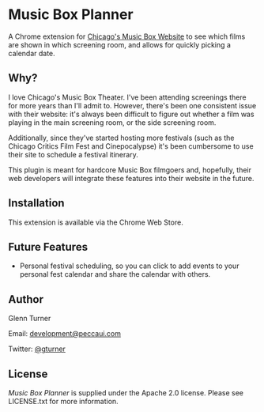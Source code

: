 Music Box Planner
================================

A Chrome extension for [Chicago's Music Box Website](http://musicboxtheatre.com) to see which films are shown in which screening room, and allows for quickly picking a calendar date.

Why?
----

I love Chicago's Music Box Theater. I've been attending screenings there for more years than I'll admit to. However, there's been one consistent issue with their website: it's always been difficult to figure out whether a film was playing in the main screening room, or the side screening room.

Additionally, since they've started hosting more festivals (such as the Chicago Critics Film Fest and Cinepocalypse) it's been cumbersome to use their site to schedule a festival itinerary.

This plugin is meant for hardcore Music Box filmgoers and, hopefully, their web developers will integrate these features into their website in the future.

Installation
------------

This extension is available via the Chrome Web Store.

Future Features
----------------

- Personal festival scheduling, so you can click to add events to your personal fest calendar and share the calendar with others.

Author
------
Glenn Turner

Email: development@peccaui.com

Twitter: [@gturner](https://www.twitter.com/gturner)

License
-------

*Music Box Planner* is supplied under the Apache 2.0 license. Please see LICENSE.txt for more information.
